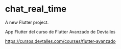 # chat_real_time

A new Flutter project.

App Flutter del curso de Flutter Avanzado de Devtalles

https://cursos.devtalles.com/courses/flutter-avanzado
